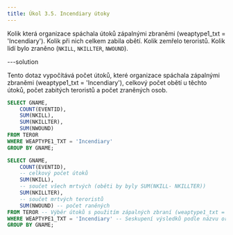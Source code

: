 ```yaml
---
title: Úkol 3.5. Incendiary útoky
---
```


Kolik která organizace spáchala útoků zápalnými zbraněmi (weaptype1_txt = 'Incendiary'). Kolik při nich celkem zabila obětí. Kolik zemřelo teroristů. Kolik lidí bylo zraněno (`NKILL`, `NKILLTER`, `NWOUND`).

---solution

Tento dotaz vypočítává počet útoků, které organizace spáchala zápalnými zbraněmi (weaptype1_txt = 'Incendiary'), celkový počet obětí u těchto útoků, počet zabitých teroristů a počet zraněných osob.

```sql
SELECT GNAME,
    COUNT(EVENTID),
    SUM(NKILL),
    SUM(NKILLTER),
    SUM(NWOUND)
FROM TEROR
WHERE WEAPTYPE1_TXT = 'Incendiary'
GROUP BY GNAME;
```

```sql
SELECT GNAME,
    COUNT(EVENTID),
    -- celkový počet útoků
    SUM(NKILL),
    -- součet všech mrtvých (oběti by byly SUM(NKILL- NKILLTER))
    SUM(NKILLTER),
    -- součet mrtvých teroristů
    SUM(NWOUND) -- počet raněných
FROM TEROR -- Výběr útoků s použitím zápalných zbraní (weaptype1_txt = 'Incendiary')
WHERE WEAPTYPE1_TXT = 'Incendiary' -- Seskupení výsledků podle názvu organizace
GROUP BY GNAME;
```
